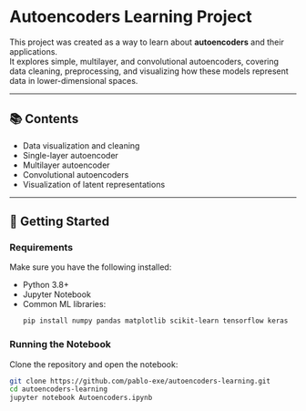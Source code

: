 # Autoencoders Learning Project

This project was created as a way to learn about **autoencoders** and their applications.  
It explores simple, multilayer, and convolutional autoencoders, covering data cleaning, preprocessing, and visualizing how these models represent data in lower-dimensional spaces.

---

## 📚 Contents
- Data visualization and cleaning  
- Single-layer autoencoder  
- Multilayer autoencoder  
- Convolutional autoencoders  
- Visualization of latent representations  

---

## 🚀 Getting Started

### Requirements
Make sure you have the following installed:
- Python 3.8+  
- Jupyter Notebook  
- Common ML libraries:  
    ```bash
    pip install numpy pandas matplotlib scikit-learn tensorflow keras
    ```

### Running the Notebook
Clone the repository and open the notebook:

```bash
git clone https://github.com/pablo-exe/autoencoders-learning.git
cd autoencoders-learning
jupyter notebook Autoencoders.ipynb
